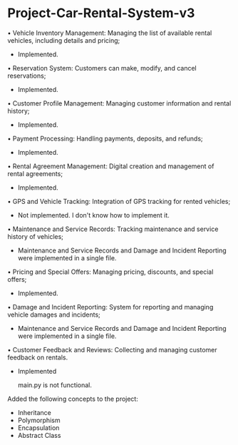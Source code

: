 # Project-Car-Rental-System-v3

• Vehicle Inventory Management: Managing the list of available rental vehicles, including details and pricing;
- Implemented.

• Reservation System: Customers can make, modify, and cancel reservations;
- Implemented.

• Customer Profile Management: Managing customer information and rental history;
- Implemented.

• Payment Processing: Handling payments, deposits, and refunds;
- Implemented.

• Rental Agreement Management: Digital creation and management of rental agreements;
- Implemented.

• GPS and Vehicle Tracking: Integration of GPS tracking for rented vehicles;
- Not implemented. I don't know how to implement it.

• Maintenance and Service Records: Tracking maintenance and service history of vehicles;
- Maintenance and Service Records and Damage and Incident Reporting were implemented in a single file.

• Pricing and Special Offers: Managing pricing, discounts, and special offers;
- Implemented.
  
• Damage and Incident Reporting: System for reporting and managing vehicle damages and incidents;
- Maintenance and Service Records and Damage and Incident Reporting were implemented in a single file.
  
• Customer Feedback and Reviews: Collecting and managing customer feedback on rentals.
- Implemented

  main.py is not functional.

Added the following concepts to the project:

- Inheritance
- Polymorphism
- Encapsulation
- Abstract Class
